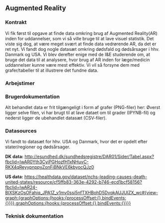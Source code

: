 ## Augmented Reality

### Kontrakt
Vi fik først til opgave at finde data omkring brug af Augmented Reality(AR) inden for uddannelser, som vi så ville bruge til at lave visuel statistik. Det viste sig dog, at være meget svært at finde data vedrørende AR, da det er ret nyt. Vi fandt dog nogle datasæt omkring dødsfald og dødsårsager i hhv. Danmark og USA. Vi blev derefter enige med de I&E studerende om, at bruge det data til at analysere, hvor brug af AR inden for læge/medicin uddannelser kunne være mest effektiv. Vi vil så forsyne dem med grafer/tabeller til at illustrere det fundne data.

### Arbejstimer

### Brugerdokumentation
Alt behandlet data er frit tilgængeligt i form af grafer (PNG-filer) her:  Øverst ligger selve filen, vi har brugt til at lave dataet om til grader (IPYNB-fil) og nederst ligger de ubehandlet datasæt (CSV-filer).

### Datasources
Vi fandt to datasæt for hhv. USA og Danmark, hvor det er opdelt efter stater/regioner og dødsårsager.

**DK data:** http://esundhed.dk/sundhedsregistre/DAR01/Sider/Tabel.aspx?fbclid=IwAR0Yth3CyiPGHozfH1xNHuvC-RKX4qReyypnppyZonFiBNkVE6kbyocQJz0

**US data:** https://healthdata.gov/dataset/nchs-leading-causes-death-united-states/resource/cf5ffb83-363e-4292-b746-ecd1bcf58156?fbclid=IwAR24-BIXSKzOsOFahiq_JPA1Z_v1mv0ssi5nfTXHBohD5DvqkAUJUIZX_wc#{view-graph:{graphOptions:{hooks:{processOffset:{},bindEvents:{}}}},graphOptions:{hooks:{processOffset:{},bindEvents:{}}}}





### Teknisk dokumentation
